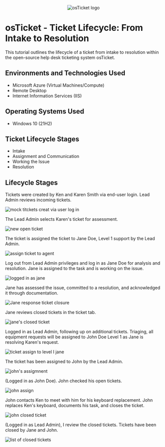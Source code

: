 

<p align="center">
<img src="https://i.imgur.com/Clzj7Xs.png" alt="osTicket logo"/>
</p>

<h1>osTicket - Ticket Lifecycle: From Intake to Resolution</h1>
This tutorial outlines the lifecycle of a ticket from intake to resolution within the open-source help desk ticketing system osTicket.<br />



<h2>Environments and Technologies Used</h2>

- Microsoft Azure (Virtual Machines/Compute)
- Remote Desktop
- Internet Information Services (IIS)

<h2>Operating Systems Used </h2>

- Windows 10</b> (21H2)

<h2>Ticket Lifecycle Stages</h2>

- Intake
- Assignment and Communication
- Working the Issue
- Resolution

<h2>Lifecycle Stages</h2>

Tickets were created by Ken and Karen Smith via end-user login. Lead Admin reviews incoming tickets. 

<p>
  
![mock titckets creat via user log in ](https://github.com/ishaqjones/osTicket-Ticket-Lifecycle-Examples/assets/156931487/8d72be1b-b7fd-4dfe-913d-b90b4266b4e1)

</p>

The Lead Admin selects Karen's ticket for assessment. 

<p>
  
 ![new open ticket](https://github.com/ishaqjones/osTicket-Ticket-Lifecycle-Examples/assets/156931487/72638c6a-26a7-4d40-9291-ba2ec8128d06)
 
</p>

The ticket is assigned the ticket to Jane Doe, Level 1 support by the Lead Admin.

<p>
  
 ![assign ticket to agent](https://github.com/ishaqjones/osTicket-Ticket-Lifecycle-Examples/assets/156931487/2e4aac75-9703-4688-87b7-41814813a8fb)
 
</p>

Log out from Lead Admin privileges and log in as Jane Doe for analysis and resolution. Jane is assigned to the task and is working on the issue.  

<p>
  
  ![logged in as jane](https://github.com/ishaqjones/osTicket-Ticket-Lifecycle-Examples/assets/156931487/990dc281-9834-4793-bbfd-2c1ed579dc19)
  
</p>

Jane has assessed the issue, committed to a resolution, and acknowledged it through documentation.

<p>
  
  ![Jane response ticket closure](https://github.com/ishaqjones/osTicket-Ticket-Lifecycle-Examples/assets/156931487/289fc710-05fa-4305-8d0f-0a70c9adfb56)

</p>

Jane reviews closed tickets in the ticket tab. 

<p>
  
  ![jane's closed ticket](https://github.com/ishaqjones/osTicket-Ticket-Lifecycle-Examples/assets/156931487/486e8705-0586-42ee-bde1-1e2a17866a88)

</p>

Logged in as Lead Admin, following up on additional tickets.  Triaging, all equipment requests will be assigned to John Doe Level 1 as Jane is resolving Karen's request. 

<p>
  
  ![ticket assign to level I jane](https://github.com/ishaqjones/osTicket-Ticket-Lifecycle-Examples/assets/156931487/8b2c201e-70df-433d-9b44-5f9dd297cb16)

</p>

The ticket has been assigned to John by the Lead Admin.

<p>

![john's assigmnent](https://github.com/ishaqjones/osTicket-Ticket-Lifecycle-Examples/assets/156931487/1c38f9f9-823b-4a37-af4a-8f57717ac187)

</p>

(Logged in as John Doe). John checked his open tickets. 

<p>

  ![john assign](https://github.com/ishaqjones/osTicket-Ticket-Lifecycle-Examples/assets/156931487/1c693bc5-4ac8-45c7-a891-608bdaa8d984)

</p>

John contacts Ken to meet with him for his keyboard replacement. John replaces Ken's keyboard, documents his task, and closes the ticket. 

<p>

![john closed ticket](https://github.com/ishaqjones/osTicket-Ticket-Lifecycle-Examples/assets/156931487/636002e2-e419-41fa-88d3-79196770d67d)

</p>

(Logged in as Lead Admin), I review the closed tickets. Tickets have been closed by Jane and John. 

<p>
  
  ![list of closed tickets](https://github.com/ishaqjones/osTicket-Ticket-Lifecycle-Examples/assets/156931487/0bf0224d-bcc7-4542-928e-2c9270ee3852)

</p>




